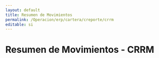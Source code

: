 ```yaml
---
layout: default
title: Resumen de Movimientos
permalink: /Operacion/erp/cartera/creporte/crrm
editable: si
---
```

 
# Resumen de Movimientos - CRRM  

